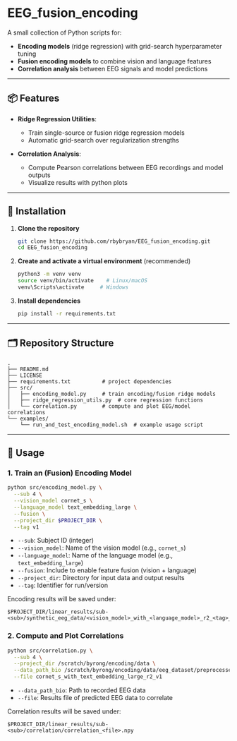 # EEG_fusion_encoding

A small collection of Python scripts for:
- **Encoding models** (ridge regression) with grid-search hyperparameter tuning
- **Fusion encoding models** to combine vision and language features
- **Correlation analysis** between EEG signals and model predictions

---

## 📦 Features

- **Ridge Regression Utilities**:
  - Train single-source or fusion ridge regression models
  - Automatic grid-search over regularization strengths

- **Correlation Analysis**:
  - Compute Pearson correlations between EEG recordings and model outputs
  - Visualize results with python plots

---

## 🚀 Installation

1. **Clone the repository**

   ```bash
   git clone https://github.com/rbybryan/EEG_fusion_encoding.git
   cd EEG_fusion_encoding
   ```

2. **Create and activate a virtual environment** (recommended)

   ```bash
   python3 -m venv venv
   source venv/bin/activate    # Linux/macOS
   venv\Scripts\activate     # Windows
   ```

3. **Install dependencies**

   ```bash
   pip install -r requirements.txt
   ```

---

## 🗂 Repository Structure

```text
.
├── README.md
├── LICENSE
├── requirements.txt          # project dependencies
├── src/
│   ├── encoding_model.py     # train encoding/fusion ridge models
│   ├── ridge_regression_utils.py  # core regression functions
│   └── correlation.py        # compute and plot EEG/model correlations
└── examples/
    └── run_and_test_encoding_model.sh  # example usage script
```

---

## 🔧 Usage

### 1. Train an (Fusion) Encoding Model

```bash
python src/encoding_model.py \
  --sub 4 \
  --vision_model cornet_s \
  --language_model text_embedding_large \
  --fusion \
  --project_dir $PROJECT_DIR \
  --tag v1
```

- `--sub`: Subject ID (integer)
- `--vision_model`: Name of the vision model (e.g., `cornet_s`)
- `--language_model`: Name of the language model (e.g., `text_embedding_large`)
- `--fusion`: Include to enable feature fusion (vision + language)
- `--project_dir`: Directory for input data and output results
- `--tag`: Identifier for run/version

Encoding results will be saved under:
```
$PROJECT_DIR/linear_results/sub-<sub>/synthetic_eeg_data/<vision_model>_with_<language_model>_r2_<tag>_all.npy
```

### 2. Compute and Plot Correlations

```bash
python src/correlation.py \
  --sub 4 \
  --project_dir /scratch/byrong/encoding/data \
  --data_path_bio /scratch/byrong/encoding/data/eeg_dataset/preprocessed_eeg_data_v1 \
  --file cornet_s_with_text_embedding_large_r2_v1
```

- `--data_path_bio`: Path to recorded EEG data
- `--file`: Results file of predicted EEG data to correlate

Correlation results will be saved under:
```
$PROJECT_DIR/linear_results/sub-<sub>/correlation/correlation_<file>.npy
```
